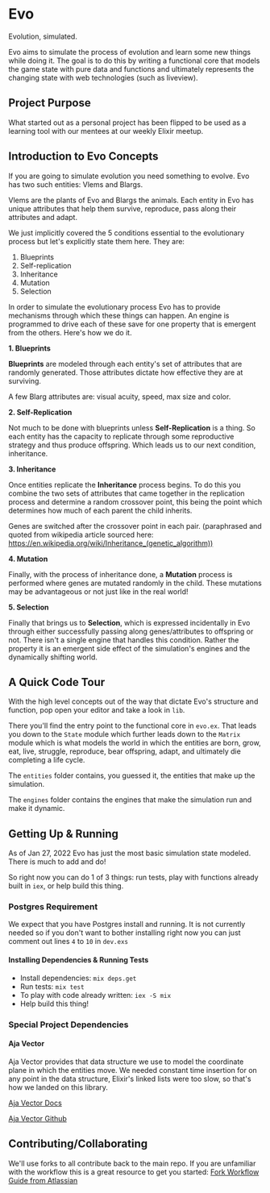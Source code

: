 # Evo
Evolution, simulated.

Evo aims to simulate the process of evolution and learn some new things while doing it. The goal is to do this by writing a functional core that models the game state with pure data and functions and ultimately represents the changing state with web technologies (such as liveview).

## Project Purpose
What started out as a personal project has been flipped to be used as a learning tool with our mentees at our weekly Elixir meetup.

## Introduction to Evo Concepts
If you are going to simulate evolution you need something to evolve. Evo has two such entities: Vlems and Blargs.

Vlems are the plants of Evo and Blargs the animals. Each entity in Evo has unique attributes that help them survive, reproduce, pass along their attributes and adapt.

We just implicitly covered the 5 conditions essential to the evolutionary process but let's explicitly state them here. They are:

1. Blueprints
2. Self-replication
3. Inheritance
4. Mutation
5. Selection

In order to simulate the evolutionary process Evo has to provide mechanisms through which these things can happen. An engine is programmed to drive each of these save for one property that is emergent from the others. Here's how we do it.

**1. Blueprints**

**Blueprints** are modeled through each entity's set of attributes that are randomly generated. Those attributes dictate how effective they are at surviving.

A few Blarg attributes are: visual acuity, speed, max size and color.

**2. Self-Replication**

Not much to be done with blueprints unless **Self-Replication** is a thing. So each entity has the capacity to replicate through some reproductive strategy and thus produce offspring. Which leads us to our next condition, inheritance.

**3. Inheritance**

Once entities replicate the **Inheritance** process begins. To do this you combine the two sets of attributes that came together in the replication process and determine a random crossover point, this being the point which determines how much of each parent the child inherits.

Genes are switched after the crossover point in each pair. (paraphrased and quoted from wikipedia article sourced here: https://en.wikipedia.org/wiki/Inheritance_(genetic_algorithm))

**4. Mutation**

Finally, with the process of inheritance done, a **Mutation** process is performed where genes are mutated randomly in the child. These mutations may be advantageous or not just like in the real world!

**5. Selection**

Finally that brings us to **Selection**, which is expressed incidentally in Evo through either successfully passing along genes/attributes to offspring or not. There isn't a single engine that handles this condition. Rather the property it is an emergent side effect of the simulation's engines and the dynamically shifting world.

## A Quick Code Tour
With the high level concepts out of the way that dictate Evo's structure and function, pop open your editor and take a look in `lib`.

There you'll find the entry point to the functional core in `evo.ex`. That leads you down to the `State` module which further leads down to the `Matrix` module which is what models the world in which the entities are born, grow, eat, live, struggle, reproduce, bear offspring, adapt, and ultimately die completing a life cycle.

The `entities` folder contains, you guessed it, the entities that make up the simulation.

The `engines` folder contains the engines that make the simulation run and make it dynamic.

## Getting Up & Running
As of Jan 27, 2022 Evo has just the most basic simulation state modeled. There is much to add and do!

So right now you can do 1 of 3 things: run tests, play with functions already built in `iex`, or help build this thing.

### Postgres Requirement
We expect that you have Postgres install and running. It is not currently needed so if you don't want to bother installing right now you can just comment out lines `4` to `10` in `dev.exs`

#### Installing Dependencies & Running Tests

  * Install dependencies: `mix deps.get`
  * Run tests: `mix test`
  * To play with code already written: `iex -S mix`
  * Help build this thing!

### Special Project Dependencies
#### Aja Vector
Aja Vector provides that data structure we use to model the coordinate plane in which the entities move. We needed constant time insertion for on any point in the data structure, Elixir's linked lists were too slow, so that's how we landed on this library.

[Aja Vector Docs](https://github.com/sabiwara/aja)

[Aja Vector Github](https://github.com/sabiwara/aja)

## Contributing/Collaborating
We'll use forks to all contribute back to the main repo. If you are unfamiliar with the workflow this is a great resource to get you started: [Fork Workflow Guide from Atlassian](https://www.atlassian.com/git/tutorials/comparing-workflows/forking-workflow)
